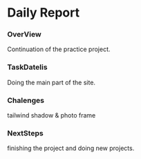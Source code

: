 # Daily Report

### OverView
Continuation of the practice project.

### TaskDatelis
Doing the main part of the site.

### Chalenges 
tailwind shadow & photo frame

### NextSteps
finishing the project and doing new projects.